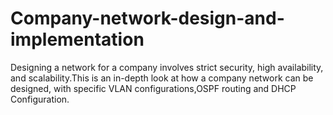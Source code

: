 # Company-network-design-and-implementation

Designing a network for a company involves strict security, high availability, and
scalability.This is an in-depth look at how a company network can be designed, with
specific VLAN configurations,OSPF routing and DHCP Configuration.
